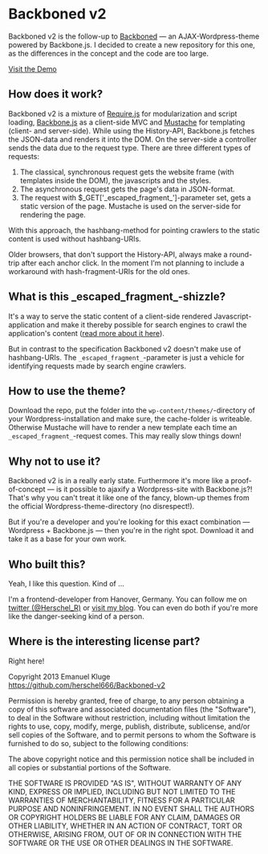 # Backboned v2

Backboned v2 is the follow-up to [Backboned](https://github.com/herschel666/Backboned) — an AJAX-Wordpress-theme powered by Backbone.js. I decided to create a new repository for this one, as the differences in the concept and the code are too large.

[Visit the Demo](http://the-flippers.frogcp.com/)

## How does it work?

Backboned v2 is a mixture of [Require.js](http://requirejs.org) for modularization and script loading, [Backbone.js](http://documentcloud.github.io/backbone/) as a client-side MVC and [Mustache](http://mustache.github.io) for templating (client- and server-side). While using the History-API, Backbone.js fetches the JSON-data and renders it into the DOM. On the server-side a controller sends the data due to the request type. There are three different types of requests:

1. The classical, synchronous request gets the website frame (with templates inside the DOM), the javascripts and the styles.
2. The asynchronous request gets the page's data in JSON-format.
3. The request with $_GET['\_escaped\_fragment\_']-parameter set, gets a static version of the page. Mustache is used on the server-side for rendering the page.

With this approach, the hashbang-method for pointing crawlers to the static content is used without hashbang-URIs.

Older browsers, that don't support the History-API, always make a round-trip after each anchor click. In the moment I'm not planning to include a workaround with hash-fragment-URIs for the old ones.

## What is this \_escaped\_fragment_-shizzle?

It's a way to serve the static content of a client-side rendered Javascript-application and make it thereby possible for search engines to crawl the application's content ([read more about it here](https://developers.google.com/webmasters/ajax-crawling/docs/specification?hl=de)).

But in contrast to the specification Backboned v2 doesn't make use of hashbang-URIs. The `_escaped_fragment_`-parameter is just a vehicle for identifying requests made by search engine crawlers.

## How to use the theme?

Download the repo, put the folder into the `wp-content/themes/`-directory of your Wordpress-installation and make sure, the cache-folder is writeable. Otherwise Mustache will have to render a new template each time an `_escaped_fragment_`-request comes. This may really slow things down!

## Why not to use it?

Backboned v2 is in a really early state. Furthermore it's more like a proof-of-concept — is it possible to ajaxify a Wordpress-site with Backbone.js?! That's why you can't treat it like one of the fancy, blown-up themes from the official Wordpress-theme-directory (no disrespect!).

But if you're a developer and you're looking for this exact combination — Wordpress + Backbone.js — then you're in the right spot. Download it and take it as a base for your own work.

## Who built this?

Yeah, I like this question. Kind of &hellip;

I'm a frontend-developer from Hanover, Germany. You can follow me on [twitter (@Herschel_R)](http://twitter.com/Herschel_R) or [visit my blog](http://www.emanuel-kluge.de/). You can even do both if you're more like the danger-seeking kind of a person.

## Where is the interesting license part?

Right here!

Copyright 2013 Emanuel Kluge  
https://github.com/herschel666/Backboned-v2

Permission is hereby granted, free of charge, to any person obtaining
a copy of this software and associated documentation files (the
"Software"), to deal in the Software without restriction, including
without limitation the rights to use, copy, modify, merge, publish,
distribute, sublicense, and/or sell copies of the Software, and to
permit persons to whom the Software is furnished to do so, subject to
the following conditions:

The above copyright notice and this permission notice shall be
included in all copies or substantial portions of the Software.

THE SOFTWARE IS PROVIDED "AS IS", WITHOUT WARRANTY OF ANY KIND,
EXPRESS OR IMPLIED, INCLUDING BUT NOT LIMITED TO THE WARRANTIES OF
MERCHANTABILITY, FITNESS FOR A PARTICULAR PURPOSE AND
NONINFRINGEMENT. IN NO EVENT SHALL THE AUTHORS OR COPYRIGHT HOLDERS BE
LIABLE FOR ANY CLAIM, DAMAGES OR OTHER LIABILITY, WHETHER IN AN ACTION
OF CONTRACT, TORT OR OTHERWISE, ARISING FROM, OUT OF OR IN CONNECTION
WITH THE SOFTWARE OR THE USE OR OTHER DEALINGS IN THE SOFTWARE.

